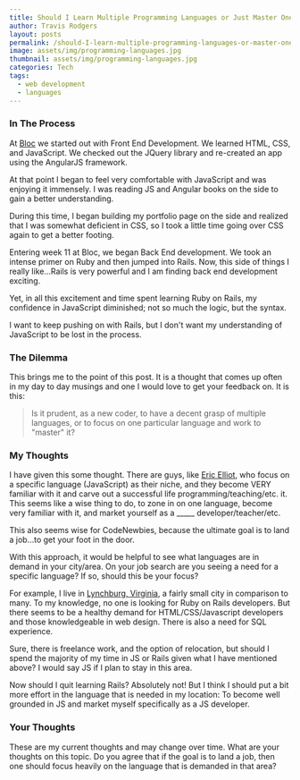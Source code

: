```yaml
---
title: Should I Learn Multiple Programming Languages or Just Master One
author: Travis Rodgers
layout: posts
permalink: /should-I-learn-multiple-programming-languages-or-master-one
image: assets/img/programming-languages.jpg
thumbnail: assets/img/programming-languages.jpg
categories: Tech
tags: 
  - web development
  - languages
---
```

### In The Process
At [Bloc](http://bloc.io) we started out with Front End Development. We learned HTML, CSS, and JavaScript. We checked out the JQuery library and re-created an app using the AngularJS framework. 

At that point I began to feel very comfortable with JavaScript and was enjoying it immensely. I was reading JS and Angular books on the side to gain a better understanding.

During this time, I began building my portfolio page on the side and realized that I was somewhat deficient in CSS, so I took a little time going over CSS again to get a better footing. 

Entering week 11 at Bloc, we began Back End development. We took an intense primer on Ruby and then jumped into Rails. Now, this side of things I really like...Rails is very powerful and I am finding back end development exciting. 

Yet, in all this excitement and time spent learning Ruby on Rails, my confidence in JavaScript diminished; not so much the logic, but the syntax. 

I want to keep pushing on with Rails, but I don't want my understanding of JavaScript to be lost in the process. 

### The Dilemma
This brings me to the point of this post. It is a thought that comes up often in my day to day musings and one I would love to get your feedback on. It is this:

 >Is it prudent, as a new coder, to have a decent grasp of multiple languages, or to focus on one particular language and work to "master" it? 

### My Thoughts
I have given this some thought. There are guys, like [Eric Elliot](https://ericelliottjs.com/), who focus on a specific language (JavaScript) as their niche, and they become VERY familiar with it and carve out a successful life programming/teaching/etc. it. This seems like a wise thing to do, to zone in on one language, become very familiar with it, and market yourself as a _____ developer/teacher/etc.

This also seems wise for CodeNewbies, because the ultimate goal is to land a job...to get your foot in the door. 

With this approach, it would be helpful to see what languages are in demand in your city/area.  On your job search are you seeing a need for a specific language? If so, should this be your focus?

For example, I live in [Lynchburg, Virginia](http://www.lynchburgva.gov/), a fairly small city in comparison to many. To my knowledge, no one is looking for Ruby on Rails developers.  But there seems to be a healthy demand for HTML/CSS/Javascript developers and those knowledgeable in web design. There is also a need for SQL experience. 

Sure, there is freelance work, and the option of relocation, but should I spend the majority of my time in JS or Rails given what I have mentioned above? I would say JS if I plan to stay in this area. 

Now should I quit learning Rails? Absolutely not! But I think I should put a bit more effort in the language that is needed in my location: To become well grounded in JS and market myself specifically as a JS developer. 

### Your Thoughts
These are my current thoughts and may change over time. What are your thoughts on this topic. Do you agree that if the goal is to land a job, then one should focus heavily on the language that is demanded in that area?
